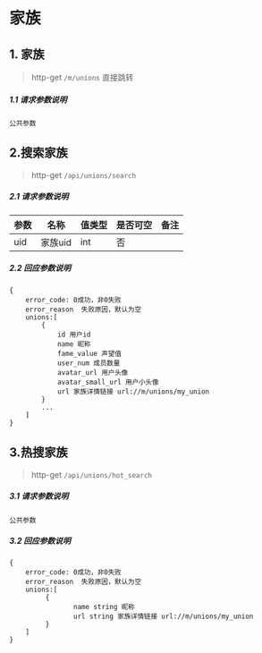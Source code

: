 # 家族

## 1. 家族

> http-get ```/m/unions```  直接跳转
 
##### 1.1 请求参数说明

```
公共参数
```

## 2.搜索家族

> http-get ```/api/unions/search```

##### 2.1 请求参数说明
|参数|名称|值类型|是否可空|备注
|---|---|---|---|---|
|uid|家族uid|int|否|||

##### 2.2 回应参数说明
```
{
    error_code: 0成功，非0失败
    error_reason  失败原因，默认为空
    unions:[
        {
            id 用户id
            name 昵称
            fame_value 声望值
            user_num 成员数量
            avatar_url 用户头像
            avatar_small_url 用户小头像
            url 家族详情链接 url://m/unions/my_union
        }
        ...
    ]
}
```

## 3.热搜家族

> http-get ```/api/unions/hot_search```

##### 3.1 请求参数说明

```
公共参数
```

##### 3.2 回应参数说明
```
{
    error_code: 0成功，非0失败
    error_reason  失败原因，默认为空
    unions:[
         {
                name string 昵称
                url string 家族详情链接 url://m/unions/my_union
         }
    ]
}
```
